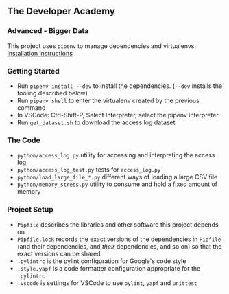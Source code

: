 ## The Developer Academy

### Advanced - Bigger Data

This project uses `pipenv` to manage dependencies and virtualenvs. [Installation instructions](https://pipenv.pypa.io/en/latest/install/#installing-pipenv)

### Getting Started

- Run `pipenv install --dev` to install the dependencies. (`--dev` installs the tooling described below)
- Run `pipenv shell` to enter the virtualenv created by the previous command
- In VSCode: Ctrl-Shift-P, Select Interpreter, select the pipenv interpreter
- Run `get_dataset.sh` to download the access log dataset

### The Code

- `python/access_log.py` utility for accessing and interpreting the access log
- `python/access_log_test.py` tests for `access_log.py`
- `python/load_large_file_*.py` different ways of loading a large CSV file
- `python/memory_stress.py` utility to consume and hold a fixed amount of memory

### Project Setup

- `Pipfile` describes the libraries and other software this project depends on
- `Pipfile.lock` records the exact versions of the dependencies in `Pipfile` (and their dependencies, and *their* dependencies, and so on) so that the exact versions can be shared
- `.pylintrc` is the pylint configuration for Google's code style
- `.style.yapf` is a code formatter configuration appropriate for the `.pylintrc`
- `.vscode` is settings for VSCode to use `pylint`, `yapf` and `unittest`
